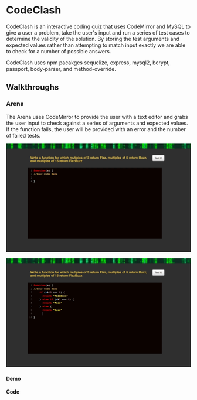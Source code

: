 # CodeClash

CodeClash is an interactive coding quiz that uses CodeMirror and MySQL to give a user a problem, take the user's input and run a series of test cases to determine the validity of the solution. By storing the test arguments and expected values rather than attempting to match input exactly we are able to check for a number of possible answers.

CodeClash uses npm pacakges sequelize, express, mysql2, bcrypt, passport, body-parser, and method-override.


## Walkthroughs

### Arena

The Arena uses CodeMirror to provide the user with a text editor and grabs the user input to check against a series of arguments and expected values. If the function fails, the user will be provided with an error and the number of failed tests.

![Arena Fail Check](/demo-gifs/arena-fail-check.gif)

![Arena Success Check](/demo-gifs/arena-success-check.gif)
#### Demo

#### Code


